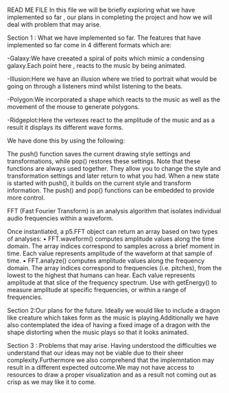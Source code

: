READ ME FILE 
In this file we will be briefly exploring what we have implemented so far , our plans in completing the project and how we will deal with problem that may arise.

Section 1 : What we have implemented so far.
The features that have implemented so far come in 4 different formats which are:

-Galaxy:We have creeated a spiral of poits which mimic a condensing galaxy.Each point here , reacts to the music by being animated.

-Illusion:Here we have an illusion where we tried to portrait what would be going on through a listeners mind whilst listening to the beats.

-Polygon:We incorporated a shape which reacts to the music as well as the movement of the mouse to generate polygons.

-Ridgeplot:Here the vertexes react to the amplitude of the music and as a result it displays its different wave forms.

We have done this by using the following:

The push() function saves the current drawing style settings and transformations, while pop() restores these settings. Note that these functions are always used together. They allow you to change the style and transformation settings and later return to what you had. When a new state is started with push(), it builds on the current style and transform information. The push() and pop() functions can be embedded to provide more control.

FFT (Fast Fourier Transform) is an analysis algorithm that isolates individual audio frequencies within a waveform.

Once instantiated, a p5.FFT object can return an array based on two types of analyses:
• FFT.waveform() computes amplitude values along the time domain. The array indices correspond to samples across a brief moment in time. Each value represents amplitude of the waveform at that sample of time.
• FFT.analyze() computes amplitude values along the frequency domain. The array indices correspond to frequencies (i.e. pitches), from the lowest to the highest that humans can hear. Each value represents amplitude at that slice of the frequency spectrum. Use with getEnergy() to measure amplitude at specific frequencies, or within a range of frequencies.


Section 2:Our plans for the future.
Ideally we would like to include a dragon like creature which takes form as the music is playing.Additionally we have also contemplated the idea of having a fixed image of a dragon with the shape distorting when the music plays so that it looks animated. 

Section 3 : Problems that may arise.
Having understood the difficulties we understand that our ideas may not be viable due to their sheer complexity.Furthermore we also comprehend that the implemntation may result in a different expected outcome.We may not have access to resources to draw a proper visualization and as a result not coming out as crisp as we may like it to come.
